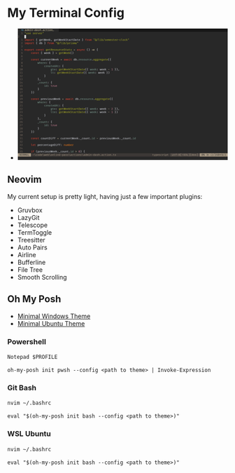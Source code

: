 # My Terminal Config

- ![Neovim](https://github.com/anav5704/terminal-config/blob/main/images/neovim.png)

## Neovim

My current setup is pretty light, having just a few important plugins:

- Gruvbox
- LazyGit
- Telescope
- TermToggle
- Treesitter
- Auto Pairs
- Airline
- Bufferline
- File Tree
- Smooth Scrolling

## Oh My Posh

- [Minimal Windows Theme](https://github.com/anav5704/terminal-config/blob/main/oh-my-posh/windows.omp.json)
- [Minimal Ubuntu Theme](https://github.com/anav5704/terminal-config/blob/main/oh-my-posh/ubuntu.omp.json)

### Powershell

```
Notepad $PROFILE
```

```
oh-my-posh init pwsh --config <path to theme> | Invoke-Expression
```

### Git Bash

```
nvim ~/.bashrc
```

```
eval "$(oh-my-posh init bash --config <path to theme>)"
```

### WSL Ubuntu

```
nvim ~/.bashrc
```

```
eval "$(oh-my-posh init bash --config <path to theme>)"
```
